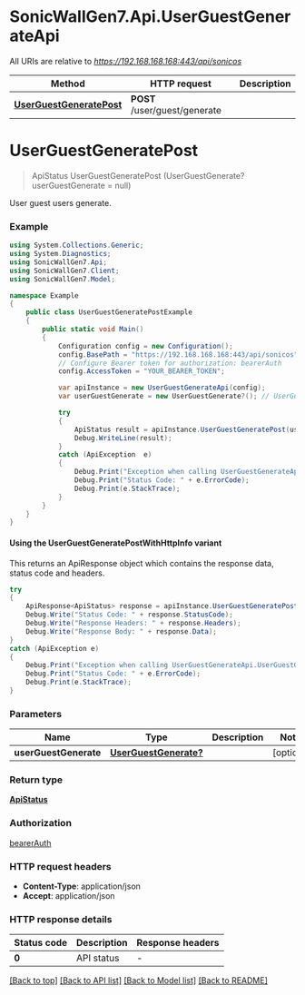 # SonicWallGen7.Api.UserGuestGenerateApi

All URIs are relative to *https://192.168.168.168:443/api/sonicos*

| Method | HTTP request | Description |
|--------|--------------|-------------|
| [**UserGuestGeneratePost**](UserGuestGenerateApi.md#userguestgeneratepost) | **POST** /user/guest/generate |  |

<a id="userguestgeneratepost"></a>
# **UserGuestGeneratePost**
> ApiStatus UserGuestGeneratePost (UserGuestGenerate? userGuestGenerate = null)



User guest users generate.

### Example
```csharp
using System.Collections.Generic;
using System.Diagnostics;
using SonicWallGen7.Api;
using SonicWallGen7.Client;
using SonicWallGen7.Model;

namespace Example
{
    public class UserGuestGeneratePostExample
    {
        public static void Main()
        {
            Configuration config = new Configuration();
            config.BasePath = "https://192.168.168.168:443/api/sonicos";
            // Configure Bearer token for authorization: bearerAuth
            config.AccessToken = "YOUR_BEARER_TOKEN";

            var apiInstance = new UserGuestGenerateApi(config);
            var userGuestGenerate = new UserGuestGenerate?(); // UserGuestGenerate? |  (optional) 

            try
            {
                ApiStatus result = apiInstance.UserGuestGeneratePost(userGuestGenerate);
                Debug.WriteLine(result);
            }
            catch (ApiException  e)
            {
                Debug.Print("Exception when calling UserGuestGenerateApi.UserGuestGeneratePost: " + e.Message);
                Debug.Print("Status Code: " + e.ErrorCode);
                Debug.Print(e.StackTrace);
            }
        }
    }
}
```

#### Using the UserGuestGeneratePostWithHttpInfo variant
This returns an ApiResponse object which contains the response data, status code and headers.

```csharp
try
{
    ApiResponse<ApiStatus> response = apiInstance.UserGuestGeneratePostWithHttpInfo(userGuestGenerate);
    Debug.Write("Status Code: " + response.StatusCode);
    Debug.Write("Response Headers: " + response.Headers);
    Debug.Write("Response Body: " + response.Data);
}
catch (ApiException e)
{
    Debug.Print("Exception when calling UserGuestGenerateApi.UserGuestGeneratePostWithHttpInfo: " + e.Message);
    Debug.Print("Status Code: " + e.ErrorCode);
    Debug.Print(e.StackTrace);
}
```

### Parameters

| Name | Type | Description | Notes |
|------|------|-------------|-------|
| **userGuestGenerate** | [**UserGuestGenerate?**](UserGuestGenerate?.md) |  | [optional]  |

### Return type

[**ApiStatus**](ApiStatus.md)

### Authorization

[bearerAuth](../README.md#bearerAuth)

### HTTP request headers

 - **Content-Type**: application/json
 - **Accept**: application/json


### HTTP response details
| Status code | Description | Response headers |
|-------------|-------------|------------------|
| **0** | API status |  -  |

[[Back to top]](#) [[Back to API list]](../README.md#documentation-for-api-endpoints) [[Back to Model list]](../README.md#documentation-for-models) [[Back to README]](../README.md)

